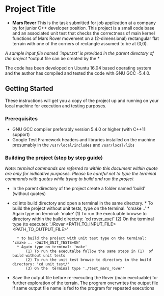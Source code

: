 # Project Title
* **Mars Rover**
This is the task submitted for job application at a company by for junior C++ developer position. This project 
is a small code base and an associated unit test that checks the correctness of main kernel functions of Mars Rover movement
on a (2-dimensional) rectangular flat terrain with one of the corners of rectangle assumed to be at (0,0).   

*A sample input file named 'input.txt' is provided in the parent directory of the project*
*output file can be created by the *

The code has been developed on Ubuntu 16.04 based operating system and the author has compiled and tested the code with 
GNU GCC -5.4.0. 

## Getting Started

These instructions will get you a copy of the project up and running on your local machine for execution and testing purposes. 

### Prerequisites

* GNU GCC compiler preferably version 5.4.0 or higher (with C++11 support) 
* Google Test Framework headers and libraries installed on the machine presumably in the `/usr/local/includes` and `/usr/local/libs` 

### Building the project (step by step guide)

*Note: terminal commands are referred to within this document within quote are only for indicative purposes. Please be careful not to type the terminal commands with quotes while trying to build and run the project*

* In the parent directory of the project create a folder named 'build' (without quotes)
* cd into build directory and open a terminal in the same directory.
        * To build the project without unit tests,  type on the terminal: 'cmake ..'
        * Again type on terminal: 'make'
            (1) To run the exectuable browse to directory within the build directory: 'cd rover_exe/' 
            (2) On the terminal type (to execute): './Rover <PATH_TO_INPUT_FILE>  <PATH_TO_OUTPUT_FILE>'
         
        * to build the project with unit test type on the terminal: 'cmake .. -DWITH_UNIT_TESTS=ON'
        * Again type on terminal: 'make'
            (1) To run the executalbe follow the same steps in (1)  of build without unit tests
            (2) To run the unit test browse to directory in the build directory: 'cd unit_test/' 
            (3) On the  terminal type './test_mars_rover'

* Save the output file before re-executing the Rover (main exectuable) for further exploration of the terrain. The program overwrites the output file if same output file name is fed to the program for repeated executions
